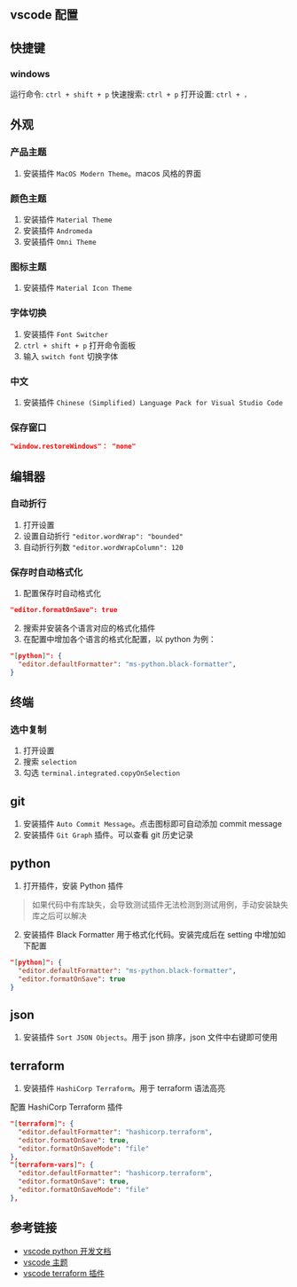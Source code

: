 ## vscode 配置

## 快捷键

### windows

运行命令: `ctrl + shift + p`
快速搜索: `ctrl + p`
打开设置: `ctrl + ，`

## 外观

### 产品主题

1. 安装插件 `MacOS Modern Theme`。macos 风格的界面

### 颜色主题

1. 安装插件 `Material Theme`
2. 安装插件 `Andromeda`
3. 安装插件 `Omni Theme`

### 图标主题

1. 安装插件 `Material Icon Theme`

### 字体切换

1. 安装插件 `Font Switcher`
2. `ctrl + shift + p` 打开命令面板
3. 输入 `switch font` 切换字体

### 中文

1. 安装插件 `Chinese (Simplified) Language Pack for Visual Studio Code`

### 保存窗口

```json
"window.restoreWindows"： "none"
```

## 编辑器

### 自动折行

1. 打开设置
2. 设置自动折行 `"editor.wordWrap": "bounded"`
3. 自动折行列数 `"editor.wordWrapColumn": 120`

### 保存时自动格式化

1. 配置保存时自动格式化

```json
"editor.formatOnSave": true
```

2. 搜索并安装各个语言对应的格式化插件
3. 在配置中增加各个语言的格式化配置，以 python 为例：

```json
"[python]": {
  "editor.defaultFormatter": "ms-python.black-formatter",
}
```

## 终端

### 选中复制

1. 打开设置
2. 搜索 `selection`
3. 勾选 `terminal.integrated.copyOnSelection`

## git

1. 安装插件 `Auto Commit Message`。点击图标即可自动添加 commit message
2. 安装插件 `Git Graph` 插件。可以查看 git 历史记录

## python

1. 打开插件，安装 Python 插件

> 如果代码中有库缺失，会导致测试插件无法检测到测试用例，手动安装缺失库之后可以解决

2. 安装插件 Black Formatter 用于格式化代码。安装完成后在 setting 中增加如下配置

```json
"[python]": {
  "editor.defaultFormatter": "ms-python.black-formatter",
  "editor.formatOnSave": true
}
```

## json

1. 安装插件 `Sort JSON Objects`。用于 json 排序，json 文件中右键即可使用

## terraform

1. 安装插件 `HashiCorp Terraform`。用于 terraform 语法高亮

配置 HashiCorp Terraform 插件

```json
"[terraform]": {
  "editor.defaultFormatter": "hashicorp.terraform",
  "editor.formatOnSave": true,
  "editor.formatOnSaveMode": "file"
},
"[terraform-vars]": {
  "editor.defaultFormatter": "hashicorp.terraform",
  "editor.formatOnSave": true,
  "editor.formatOnSaveMode": "file"
},
```

## 参考链接

- [vscode python 开发文档](https://code.visualstudio.com/docs/python/testing)
- [vscode 主题](https://vscodethemes.com/)
- [vscode terraform 插件](https://marketplace.visualstudio.com/items?itemName=HashiCorp.terraform)
